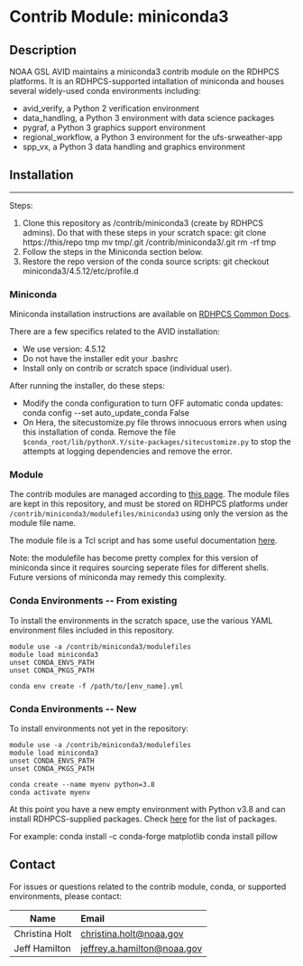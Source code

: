 # Contrib Module: miniconda3

## Description

NOAA GSL AVID maintains a miniconda3 contrib module on the RDHPCS platforms. It
is an RDHPCS-supported intallation of miniconda and houses several widely-used
conda environments including:

  - avid_verify, a Python 2 verification environment 
  - data_handling, a Python 3 environment with data science packages
  - pygraf, a Python 3 graphics support environment
  - regional_workflow, a Python 3 environment for the ufs-srweather-app
  - spp_vx, a Python 3 data handling and graphics environment


## Installation

---
Steps:

1. Clone this repository as /contrib/miniconda3 (create by RDHPCS admins). Do
   that with these steps in your scratch space:
        git clone https://this/repo tmp
        mv tmp/.git /contrib/miniconda3/.git
        rm -rf tmp
2. Follow the steps in the Miniconda section below.
3. Restore the repo version of the conda source scripts: 
        git checkout miniconda3/4.5.12/etc/profile.d

### Miniconda

Miniconda installation instructions are available on [RDHPCS Common
Docs](https://rdhpcs-common-docs.rdhpcs.noaa.gov/wiki/index.php/Anaconda).

There are a few specifics related to the AVID installation:

 - We use version: 4.5.12
 - Do not have the installer edit your .bashrc
 - Install only on contrib or scratch space (individual user).

After running the installer, do these steps:

 - Modify the conda configuration to turn OFF automatic conda updates:
        conda config --set auto_update_conda False
 - On Hera, the sitecustomize.py file throws innocuous errors when using this
 installation of conda. Remove the file `
 $conda_root/lib/pythonX.Y/site-packages/sitecustomize.py` to stop the attempts
 at logging dependencies and remove the error.

### Module

The contrib modules are managed according to [this
page](https://rdhpcs-common-docs.rdhpcs.noaa.gov/wiki/index.php/Managing_Packages_in_/contrib).
The module files are kept in this repository, and must be stored on RDHPCS
platforms under `/contrib/miniconda3/modulefiles/miniconda3` using only the
version as the module file name.

The module file is a Tcl script and has some useful documentation
[here](https://modules.readthedocs.io/en/latest/modulefile.html).

Note: the modulefile has become pretty complex for this version of miniconda
since it requires sourcing seperate files for different shells. Future versions
of miniconda may remedy this complexity.

### Conda Environments -- From existing

To install the environments in the scratch space, use the various YAML
environment files included in this repository.

    module use -a /contrib/miniconda3/modulefiles
    module load miniconda3
    unset CONDA_ENVS_PATH
    unset CONDA_PKGS_PATH

    conda env create -f /path/to/[env_name].yml

### Conda Environments -- New

To install environments not yet in the repository:


    module use -a /contrib/miniconda3/modulefiles
    module load miniconda3
    unset CONDA_ENVS_PATH
    unset CONDA_PKGS_PATH

    conda create --name myenv python=3.8
    conda activate myenv

At this point you have a new empty environment with Python v3.8 and can install
RDHPCS-supplied packages. Check
[here](https://rdhpcs-common-docs.rdhpcs.noaa.gov/wiki/index.php/Anaconda) for
the list of packages.

For example:
    conda install -c conda-forge matplotlib
    conda install pillow

## Contact

  For issues or questions related to the contrib module, conda, or supported
  environments, please contact:

  | Name            | Email                       |
  | ----------------| :---------------------------|
  | Christina Holt  | christina.holt@noaa.gov     |
  | Jeff Hamilton   | jeffrey.a.hamilton@noaa.gov |
